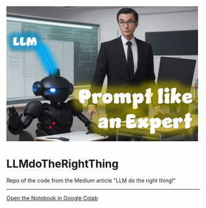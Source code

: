 <img src="https://github.com/fabiomatricardi/LLMdoTheRightThing/raw/main/medium-PromptLikeAPro.png" width=500>

# LLMdoTheRightThing
Repo of the code from the Medium article "LLM do the right thing!"

---

[Open the Notebook in Google Colab](https://colab.research.google.com/github/fabiomatricardi/LLMdoTheRightThing/blob/main/LLMdoTheRightThing_Vicuna_7b.ipynb)
